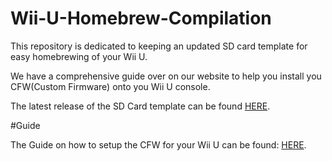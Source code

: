 # Wii-U-Homebrew-Compilation
<p>This repository is dedicated to keeping an updated SD card template for easy homebrewing of your Wii U.</p>
<p>We have a comprehensive guide over on our website to help you install you CFW(Custom Firmware) onto you Wii U console.</p>
<p>The latest release of the SD Card template can be found <a href="https://github.com/Cal-theDevGirl/Wii-U-Homebrew-Compilation/releases">HERE</a>.</p>
<p>#Guide</p>
<p>The Guide on how to setup the CFW for your Wii U can be found: <a href="tempurl">HERE</a>.</p>

